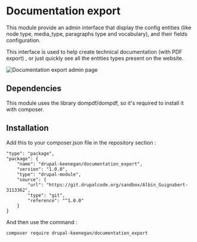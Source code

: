 # Documentation export
This module provide an admin interface that display the config entities (like
node type, media_type, paragraphs type and vocabulary), and their fields
configuration.

This interface is used to help create technical documentation (with PDF export)
, or just quickly see all the entities types present on the website.

![Documentation export admin page](https://www.drupal.org/files/Capture_184.PNG)

## Dependencies
This module uses the library dompdf/dompdf, so it's required to install it with
 composer.

## Installation
Add this to your composer.json file in the repository section :
```
"type": "package",
"package": {
    "name": "drupal-keenegan/documentation_export",
    "version": "1.0.0",
    "type": "drupal-module",
    "source": {
        "url": "https://git.drupalcode.org/sandbox/Albin_Guignabert-3113362",
        "type": "git",
        "reference": "^1.0.0"
    }
}
```
And then use the command :
```
composer require drupal-keenegan/documentation_export
```
